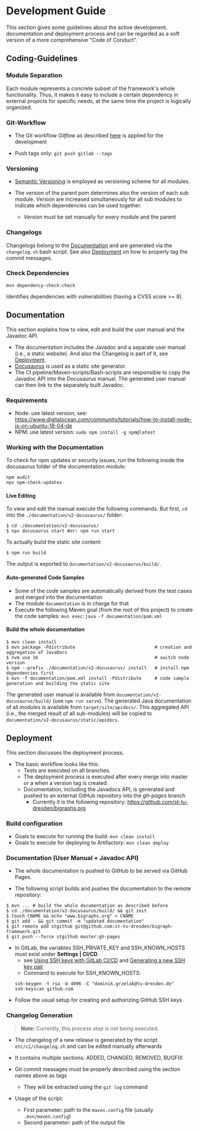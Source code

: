 # Development Guide

This section gives some guidelines about the active development, documentation and deployment process and can be regarded as a soft version of a more comprehensive "Code of Conduct".

## Coding-Guidelines

### Module Separation

Each module represents a concrete subset of the framework's whole functionality.
Thus, it makes it easy to include a certain dependency in external projects for
specific needs, at the same time the project is logically organized.

### Git-Workflow
- The Git workflow *Gitflow* as described [here](https://www.atlassian.com/git/tutorials/comparing-workflows/gitflow-workflow) is applied for the development 

- Push tags only: `git push gitlab --tags`

### Versioning

- [Semantic Versioning](https://semver.org/) is employed as versioning scheme for all modules.

- The version of the parent pom determines also the version of each sub module.
  Version are increased simultaneously for all sub modules to indicate which dependencies
  can be used together.
    - Version must be set manually for every module and the parent

### Changelogs

Changelogs belong to the [Documentation](#Documentation) and are generated via the `changelog.sh` bash script. 
See also [Deployment](#Deployment) on how to properly tag the commit messages.

### Check Dependencies

`mvn dependency-check:check`

Identifies dependencies with vulnerabilities (having a CVSS score >= 8).

## Documentation

This section explains how to view, edit and build the user manual and the Javadoc API.

- The documentation includes the Javadoc and a separate user manual (i.e., a static website). And also the Changelog is part of it, see [Deployment](#Deployment).
- [Docusaurus](https://docusaurus.io/) is used as a static site generator. 
- The CI pipeline/Maven-scripts/Bash-scripts are responsible to copy the Javadoc API into the Docusaurus manual.
The generated user manual can then link to the separately built Javadoc.

### Requirements

- Node: use latest version, see: https://www.digitalocean.com/community/tutorials/how-to-install-node-js-on-ubuntu-18-04-de
- NPM: use latest version: `sudo npm install -g npm@latest`


###  Working with the Documentation

To check for npm updates or security issues, run the following inside the docusaurus folder of the documentation module:

```
npm audit
npx npm-check-updates
```

#### Live Editing

To view and edit the manual execute the following commands. But first, `cd` into the `./documentation/v2-docusaurus/` folder:

```console
$ cd ./documentation/v2-docusaurus/
$ npx docusaurus start #or: npm run start
```

To actually build the static site content:
```console
$ npm run build
```
The output is exported to `documentation/v2-docusaurus/build/`.

#### Auto-generated Code Samples

- Some of the code samples are automatically derived from the test cases and merged into the documentation
- The module `documentation` is in charge for that
- Execute the following Maven goal (from the root of this project) to create the code samples: `mvn exec:java -f documentation/pom.xml`

#### Build the whole documentation

```console
$ mvn clean install
$ mvn package -Pdistribute                              # creation and aggregation of JavaDocs 
$ nvm use 16                                            # switch node version
$ npm --prefix ./documentation/v2-docusaurus/ install   # install npm dependencies first
$ mvn -f documentation/pom.xml install -Pdistribute     # code sample generation and building the static site
```

The generated user manual is available from `documentation/v2-docusaurus/build/` (use `npm run serve`).
The generated Java documentation of all modules is available from `target/site/apidocs/`.
This aggregated API (i.e., the merged result of all sub-modules) will be copied to `documentation/v2-docusaurus/static/apidocs`.

## Deployment

This section discusses the deployment process.

- The basic workflow looks like this:
  * Tests are executed on all branches.
  * The deployment process is executed after every merge into master or a when a version tag is created.
  * Documentation, including the Javadocs API, is generated and pushed to an external GitHub repository into the *gh-pages* branch
    * Currently it is the following repository: https://github.com/st-tu-dresden/bigraphs.org

### Build configuration

- Goals to execute for running the build: `mvn clean install`
- Goals to execute for deploying to Artifactory: `mvn clean deploy`

### Documentation (User Manual + Javadoc API)

- The whole documentation is pushed to GitHub to be served via GitHub Pages.

- The following script builds and pushes the documentation to the remote repository:
```console
$ mvn ... # build the whole documentation as described before
$ cd ./documentation/v2-docusaurus/build/ && git init
$ touch CNAME && echo "www.bigraphs.org" > CNAME
$ git add . && git commit -m "updated documentation"
$ git remote add stgithub git@github.com:st-tu-dresden/bigraph-framework.git
$ git push --force stgithub master:gh-pages
```

- In GitLab, the variables SSH_PRIVATE_KEY and SSH_KNOWN_HOSTS must exist under **Settings | CI/CD**.
    - see [Using SSH keys with GitLab CI/CD](https://docs.gitlab.com/ee/ci/ssh_keys/)
    and [Generating a new SSH key pair](https://docs.gitlab.com/ee/ssh/#generating-a-new-ssh-key-pair)
    - Command to execute for SSH_KNOWN_HOSTS:
    ```console
    ssh-keygen -t rsa -b 4096 -C "dominik.grzelak@tu-dresden.de"
    ssh-keyscan github.com
    ```
- Follow the usual setup for creating and authorizing GitHub SSH keys

### Changelog Generation

> **Note:** Currently, this process step is not being executed. 

- The changelog of a new release is generated by the script `etc/ci/changelog.sh` and can be edited
manually afterwards
- It contains multiple sections: ADDED, CHANGED, REMOVED, BUGFIX
- Git commit messages must be properly described using the section names
  above as tags
    - They will be extracted using the `git log` command
  
- Usage of the script:
    - First parameter: path to the `maven.config` file (usually `.mvn/maven.config`)
    - Second parameter: path of the output file
